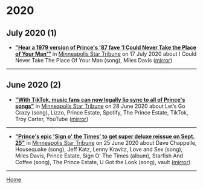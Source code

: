 # 2020

## July 2020 (1)

 - [**"Hear a 1979 version of Prince's '87 fave 'I Could Never Take the Place of Your Man'"**](https://www.startribune.com/hear-a-1979-version-of-prince-s-87-fave-i-could-never-take-the-place-of-your-man/571798022/) in [Minneapolis Star Tribune](https://www.startribune.com/) on 17 July 2020 about I Could Never Take The Place Of Your Man (song), Miles Davis ([mirror](https://web.archive.org/web/*/https://www.startribune.com/hear-a-1979-version-of-prince-s-87-fave-i-could-never-take-the-place-of-your-man/571798022/))

----

## June 2020 (2)

 - [**"With TikTok, music fans can now legally lip sync to all of Prince's songs"**](https://www.startribune.com/with-tiktok-music-fans-can-now-legally-lip-sync-to-all-of-prince-s-songs/571529892/) in [Minneapolis Star Tribune](https://www.startribune.com/) on 28 June 2020 about Let’s Go Crazy (song), Lizzo, Prince Estate, Spotify, The Prince Estate, TikTok, Troy Carter, YouTube ([mirror](https://web.archive.org/web/*/https://www.startribune.com/with-tiktok-music-fans-can-now-legally-lip-sync-to-all-of-prince-s-songs/571529892/))

----

 - [**"Prince's epic 'Sign o' the Times' to get super deluxe reissue on Sept. 25"**](https://www.startribune.com/prince-s-epic-sign-o-the-times-to-get-super-deluxe-reissue-on-sept-25/571488832/) in [Minneapolis Star Tribune](https://www.startribune.com/) on 25 June 2020 about Dave Chappelle, Housequake (song), Jeff Katz, Lenny Kravitz, Love and Sex (song), Miles Davis, Prince Estate, Sign O' The Times (album), Starfish And Coffee (song), The Prince Estate, U Got the Look (song), vault ([mirror](https://web.archive.org/web/*/https://www.startribune.com/prince-s-epic-sign-o-the-times-to-get-super-deluxe-reissue-on-sept-25/571488832/))

----

[Home](../)
